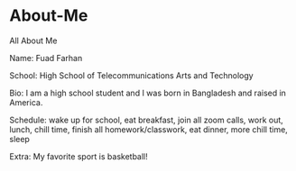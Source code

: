 # About-Me
All About Me

Name: Fuad Farhan

School: High School of Telecommunications Arts and Technology

Bio: I am a high school student and I was born in Bangladesh and raised in America.

Schedule:
wake up for school,
eat breakfast,
join all zoom calls,
work out,
lunch,
chill time,
finish all homework/classwork,
eat dinner,
more chill time,
sleep

Extra: My favorite sport is basketball!